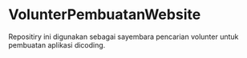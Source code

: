 # VolunterPembuatanWebsite
Repositiry ini digunakan sebagai sayembara pencarian volunter untuk pembuatan aplikasi dicoding.
